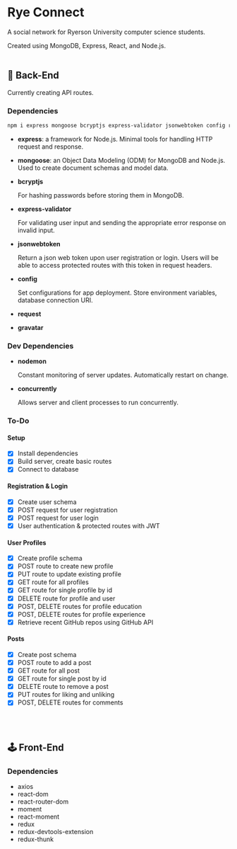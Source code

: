 # Rye Connect

A social network for Ryerson University computer science students.

Created using MongoDB, Express, React, and Node.js.
<br/>
<br/>

## 🧰 Back-End

Currently creating API routes.

### Dependencies

```bash
npm i express mongoose bcryptjs express-validator jsonwebtoken config request gravatar
```

- **express**: a framework for Node.js. Minimal tools for handling HTTP request and response.

- **mongoose**: an Object Data Modeling (ODM) for MongoDB and Node.js. Used to create document schemas and model data.

- **bcryptjs**

  For hashing passwords before storing them in MongoDB.

- **express-validator**

  For validating user input and sending the appropriate error response on invalid input.

- **jsonwebtoken**

  Return a json web token upon user registration or login. Users will be able to access protected routes with this token in request headers.

- **config**

  Set configurations for app deployment. Store environment variables, database connection URI.

- **request**
- **gravatar**

### Dev Dependencies

- **nodemon**

  Constant monitoring of server updates. Automatically restart on change.

- **concurrently**

  Allows server and client processes to run concurrently.

### To-Do

#### Setup

- [x] Install dependencies
- [x] Build server, create basic routes
- [x] Connect to database

#### Registration & Login

- [x] Create user schema
- [x] POST request for user registration
- [x] POST request for user login
- [x] User authentication & protected routes with JWT

#### User Profiles

- [x] Create profile schema
- [x] POST route to create new profile
- [x] PUT route to update existing profile
- [x] GET route for all profiles
- [x] GET route for single profile by id
- [x] DELETE route for profile and user
- [x] POST, DELETE routes for profile education
- [x] POST, DELETE routes for profile experience
- [x] Retrieve recent GitHub repos using GitHub API

#### Posts

- [x] Create post schema
- [x] POST route to add a post
- [x] GET route for all post
- [x] GET route for single post by id
- [x] DELETE route to remove a post
- [x] PUT routes for liking and unliking
- [x] POST, DELETE routes for comments

<br/>
<br/>

## 🕹 Front-End

### Dependencies

- axios
- react-dom
- react-router-dom
- moment
- react-moment
- redux
- redux-devtools-extension
- redux-thunk
